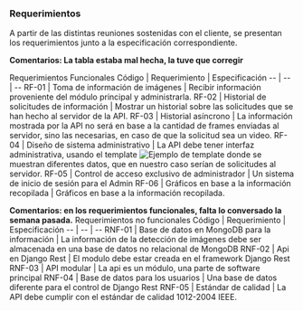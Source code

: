 ### Requerimientos

A partir de las distintas reuniones sostenidas con el cliente, se presentan los requerimientos junto a la especificación correspondiente.

**Comentarios: La tabla estaba mal hecha, la tuve que corregir**

Requerimientos Funcionales
Código | Requerimiento | Especificación
-- | -- | --
RF-01 | Toma de información   de imágenes | Recibir información   proveniente del módulo principal y administrarla.
RF-02 | Historial de   solicitudes de información | Mostrar un historial   sobre las solicitudes que se han hecho al servidor de la API.
RF-03 | Historial asíncrono | La información mostrada por la API no será en base a la cantidad de frames enviadas al servidor, sino las necesarias, en caso de que la solicitud sea un video.
RF-04 | Diseño de sistema   administrativo | La API debe tener   interfaz administrativa, usando el template ![Ejemplo de template](https://user-images.githubusercontent.com/62028929/80891158-4b04b380-8c90-11ea-8b11-81ff1029f587.png) donde se muestran diferentes datos, que en nuestro caso serían de solicitudes al servidor.
RF-05 | Control de acceso   exclusivo de administrador | Un sistema de inicio   de sesión para el Admin
RF-06 | Gráficos en base a   la información recopilada | Gráficos en base a   la información recopilada.

**Comentarios: en los requerimientos funcionales, falta lo conversado la semana pasada.**
Requerimientos no funcionales
Código | Requerimiento | Especificación
-- | -- | --
RNF-01 | Base de datos en   MongoDB para la información | La información de la   detección de imágenes debe ser almacenada en una base de datos no relacional   de MongoDB
RNF-02 | Api en Django Rest | El modulo debe estar   creada en el framework Django Rest
RNF-03 | API modular | La api es un módulo,   una parte de software principal
RNF-04 | Base de datos para   los usuarios | Una base de datos   diferente para el control de Django Rest
RNF-05 | Estándar de calidad | La API debe cumplir con el estándar de calidad 1012-2004 IEEE.
